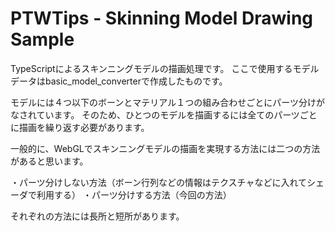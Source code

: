 # PTWTips - Skinning Model Drawing Sample

TypeScriptによるスキンニングモデルの描画処理です。
ここで使用するモデルデータはbasic_model_converterで作成したものです。

モデルには４つ以下のボーンとマテリアル１つの組み合わせごとにパーツ分けがなされています。
そのため、ひとつのモデルを描画するには全てのパーツごとに描画を繰り返す必要があります。

一般的に、WebGLでスキンニングモデルの描画を実現する方法には二つの方法があると思います。

・パーツ分けしない方法（ボーン行列などの情報はテクスチャなどに入れてシェーダで利用する）
・パーツ分けする方法（今回の方法）

それぞれの方法には長所と短所があります。


